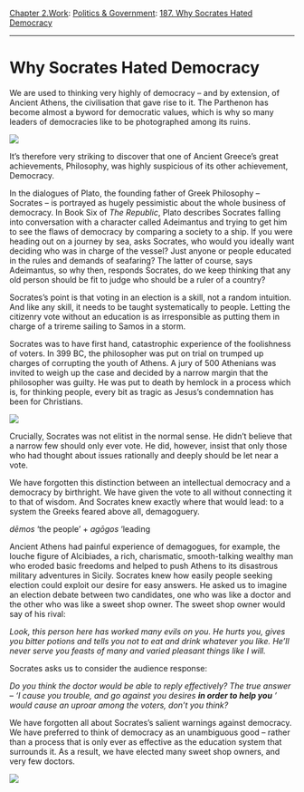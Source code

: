 [Chapter 2.Work](https://www.theschooloflife.com/thebookoflife/category/work/): [Politics & Government](https://www.theschooloflife.com/thebookoflife/category/work/politics-government/): [187. Why Socrates Hated Democracy](https://www.theschooloflife.com/thebookoflife/why-socrates-hated-democracy/)

* * *

# Why Socrates Hated Democracy

We are used to thinking very highly of democracy – and by extension, of Ancient Athens, the civilisation that gave rise to it. The Parthenon has become almost a byword for democratic values, which is why so many leaders of democracies like to be photographed among its ruins.

![](https://obamadiary.files.wordpress.com/2016/11/screen-shot-2016-11-16-at-7-56-58-pm.png?w=536&h=786)

It’s therefore very striking to discover that one of Ancient Greece’s great achievements, Philosophy, was highly suspicious of its other achievement, Democracy.

In the dialogues of Plato, the founding father of Greek Philosophy – Socrates – is portrayed as hugely pessimistic about the whole business of democracy.&nbsp;In Book Six of _The Republic_, Plato describes Socrates falling into conversation with a character called Adeimantus and trying to get him to see the flaws of democracy by comparing a society to a ship. If you were heading out on a journey by sea, asks Socrates, who would you ideally want deciding who was in charge of the vessel? Just anyone or people educated in the rules and demands of seafaring? The latter of course, says Adeimantus, so why then, responds Socrates, do we keep thinking that any old person should be fit to judge who should be a ruler of a country?

Socrates’s point is that voting in an election is a skill, not a random intuition. And like any skill, it needs to be taught systematically to people. Letting the citizenry vote without an education is as irresponsible as putting them in charge of a trireme sailing to Samos in a storm.

Socrates was to have first hand, catastrophic experience of the foolishness of voters. In 399 BC, the philosopher was put on trial on trumped up charges of corrupting the youth of Athens. A jury of 500 Athenians was invited to weigh up the case and decided by a narrow margin that the philosopher was guilty. He was put to death by hemlock in a process which is, for thinking people, every bit as tragic as Jesus’s condemnation has been for Christians.

![](https://upload.wikimedia.org/wikipedia/commons/8/8c/David_-_The_Death_of_Socrates.jpg)

Crucially, Socrates was not elitist in the normal sense. He didn’t believe that a narrow few should only ever vote. He did, however, insist that only those who had thought about issues rationally and deeply should be let near a vote.

We have forgotten this distinction between an intellectual democracy and a democracy by birthright. We have given the vote to all without connecting it to that of wisdom. And Socrates knew exactly where that would lead: to a system the Greeks feared above all, demagoguery.

_dēmos_ ‘the people’ + _agōgos_ ‘leading

Ancient Athens had painful experience of demagogues, for example, the louche figure of Alcibiades, a rich, charismatic, smooth-talking wealthy man who eroded basic freedoms and helped to push Athens to its disastrous military adventures in Sicily. Socrates knew how easily people seeking election could exploit our desire for easy answers. He asked us to imagine an election debate between two candidates, one who was like a doctor and the other who was like a sweet shop owner. The sweet shop owner would say of his rival:

_Look, this person here has worked many evils on you. He hurts you, gives you bitter potions and tells you not to eat and drink whatever you like. He’ll never serve you feasts of many and varied pleasant things like I will._

Socrates asks us to consider the audience response:

_Do you think the doctor would be able to reply effectively? The true answer – ‘I cause you trouble, and go against you desires_ **_in order to help you_** _’ would cause an uproar among the voters, don’t you think?_

We have forgotten all about Socrates’s salient warnings against democracy. We have preferred to think of democracy as an unambiguous good – rather than a process that is only ever as effective as the education system that surrounds it. As a result, we have elected many sweet shop owners, and very few doctors.

[![](https://img.youtube.com/vi/fLJBzhcSWTk/0.jpg)](https://www.youtube.com/embed/fLJBzhcSWTk '')
